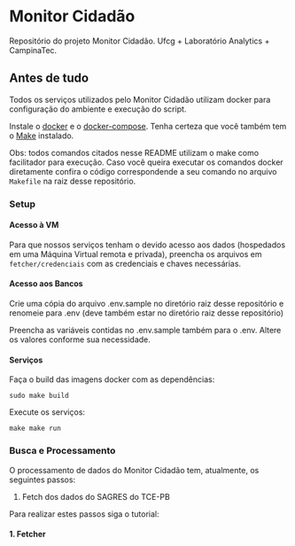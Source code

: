#  Monitor Cidadão
Repositório do projeto Monitor Cidadão. Ufcg + Laboratório Analytics + CampinaTec.

## Antes de tudo

Todos os serviços utilizados pelo Monitor Cidadão utilizam docker para configuração do ambiente e execução do script.

Instale o [docker](https://docs.docker.com/install/) e o [docker-compose](https://docs.docker.com/compose/install/). Tenha certeza que você também tem o [Make](https://www.gnu.org/software/make/) instalado.

Obs: todos comandos citados nesse README utilizam o make como facilitador para execução. Caso você queira executar os comandos docker diretamente confira o código correspondende a seu comando no arquivo `Makefile` na raiz desse repositório.


### Setup

#### Acesso à VM

Para que nossos serviços tenham o devido acesso aos dados (hospedados em uma Máquina Virtual remota e privada), preencha os arquivos em `fetcher/credenciais` com as credenciais e chaves necessárias.

#### Acesso aos Bancos

Crie uma cópia do arquivo .env.sample no diretório raiz desse repositório e renomeie para .env (deve também estar no diretório raiz desse repositório)

Preencha as variáveis contidas no .env.sample também para o .env. Altere os valores conforme sua necessidade. 

#### Serviços

Faça o build das imagens docker com as dependências:

```shell
sudo make build
```

Execute os serviços:

```shell
make make run
```

### Busca e Processamento

O processamento de dados do Monitor Cidadão tem, atualmente, os seguintes passos:

1. Fetch dos dados do SAGRES do TCE-PB

Para realizar estes passos siga o tutorial:

#### 1. Fetcher




